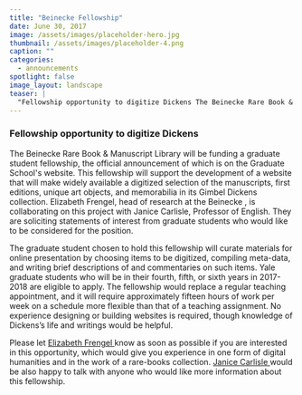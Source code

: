 ```yaml
---
title: "Beinecke Fellowship"
date: June 30, 2017
image: /assets/images/placeholder-hero.jpg
thumbnail: /assets/images/placeholder-4.png
caption: ""
categories: 
  - announcements
spotlight: false 
image_layout: landscape
teaser: |
  "Fellowship opportunity to digitize Dickens The Beinecke Rare Book & Manuscript Library will be funding a graduate student fellowship, the official announcement of which is on the Graduate School'..."
---
```


<h3>Fellowship opportunity to digitize Dickens</h3>
   
The Beinecke Rare Book &amp; Manuscript Library will be funding a graduate student fellowship, the official announcement of which is on the Graduate School's website. This fellowship will support the development of a website that will make widely available a digitized selection of the manuscripts, first editions, unique art objects, and memorabilia in its Gimbel Dickens collection. Elizabeth Frengel, head of research at the Beinecke , is collaborating on this project with Janice Carlisle, Professor of English. They are soliciting statements of interest from graduate students who would like to be considered for the position.
  
The graduate student chosen to hold this fellowship will curate materials for online presentation by choosing items to be digitized, compiling meta-data, and writing brief descriptions of and commentaries on such items. Yale graduate students who will be in their fourth, fifth, or sixth years in 2017-2018 are eligible to apply. The fellowship would replace a regular teaching appointment, and it will require approximately fifteen hours of work per week on a schedule more flexible than that of a teaching assignment. No experience designing or building websites is required, though knowledge of Dickens’s life and writings would be helpful.

Please let <a href="mailto:elizabeth.frengel@yale.edu"> Elizabeth Frengel </a> know as soon as possible if you are interested in this opportunity, which would give you experience in one form of digital humanities and in the work of a rare-books collection. <a href="mailto:janice.carlisle@yale.edu"> Janice Carlisle </a> would be also happy to talk with anyone who would like more information about this fellowship. 